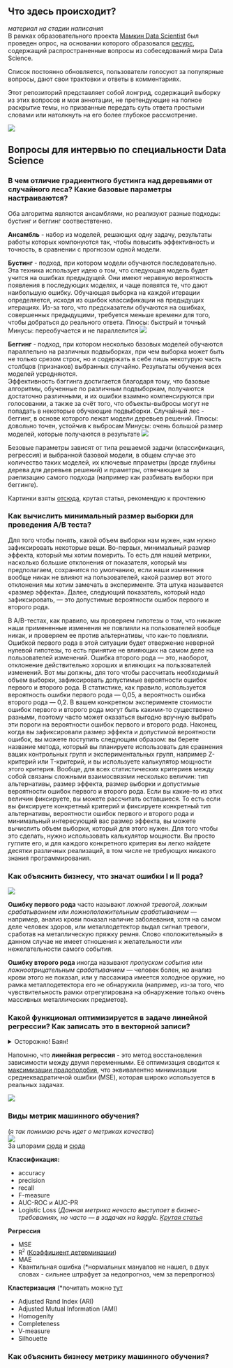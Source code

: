 ## Что здесь происходит?
*материал на стадии написания*  
  В рамках образовательного проекта [Мамкин Data Scientist](https://t.me/mommyscience) был проведен опрос, на основании которого образовался [ресурс](http://interview-mds.ru/), содержащий распространенные вопросы из собеседований мира Data Science.  
  
  Список постоянно обновляется, пользователи голосуют за популярные вопросы, дают свои трактовки и ответы в комментариях.  
  
  Этот репозиторий представляет собой лонгрид, содержащий выборку из этих вопросов и мои аннотации, не претендующие на полное раскрытие темы, но призванные передать суть ответа простыми словами или натолкнуть на его более глубокое рассмотрение.  
  
![](images/mds_interview.jpg)  

## Вопросы для интервью по специальности Data Science

### В чем отличие градиентного бустинга над деревьями от случайного леса? Какие базовые параметры настраиваются?  

Оба алгоритма являются ансамблями, но реализуют разные подходы: бустинг и беггинг соотвествтенно.  

 **Ансамбль** - набор из моделей, решающих одну задачу, результаты работы которых компонуются так, чтобы повысить эффективность и точность, в сравнении с прогнозом одной модели.  
 
 **Бустинг** - подход, при котором модели обучаются последовательно.  
 Эта техника использует идею о том, что следующая модель будет учится на ошибках предыдущей. Они имеют неравную вероятность появления в последующих моделях, и чаще появятся те, что дают наибольшую ошибку. Обучающая выборка на каждой итерации определяется, исходя из ошибок классификации на предыдущих итерациях. Из-за того, что предсказатели обучаются на ошибках, совершенных предыдущими, требуется меньше времени для того, чтобы добраться до реального ответа. 
  Плюсы: быстрый и точный
  Минусы: переобучается и не параллелится
   ![](images/boosting.jpg)

 **Беггинг** - подход, при котором несколько базовых моделей обучаются параллельно на различных подвыборках, при чем выборка может быть не только срезом строк, но и содержать в себе лишь некотурую часть столбцов (признаков) выбранных случайно. Результаты обучения всех моделей усредняются.  
 Эффективность бэггинга достигается благодаря тому, что базовые алгоритмы, обученные по различным подвыборкам, получаются достаточно различными, и их ошибки взаимно компенсируются при голосовании, а также за счёт того, что объекты-выбросы могут не попадать в некоторые обучающие подвыборки. Случайный лес - беггинг, в основе которого лежат модели деревьев решений.
  Плюсы: довольно точен, устойчив к выбросам
  Минусы: очень большой размер моделей, которые получаются в результате
   ![](images/bagging.jpg)
  
  Безовые параметры зависят от типа решаемой задачи (классификация, регрессия) и выбранной базовой модели, в общем случае это количество таких моделей, их ключевые ппраметры (вроде глубины дерева для деревьев решений) и праметры, отвечающие за раелизацию самого подхода (например как разбивать выборки при беггинге).  
  
  Картинки взяты [отсюда](https://vas3k.ru/blog/machine_learning/), крутая статья, рекомендую к прочтению
  
  ### Как вычислить минимальный размер выборки для проведения A/B теста?
  
   Для того чтобы понять, какой объем выборки нам нужен, нам нужно зафиксировать некоторые вещи. Во-первых, минимальный размер эффекта, который мы хотим померить. То есть для нашей метрики, насколько большие отклонения от показателя, который мы предполагаем, сохранится по умолчанию, если наши изменения вообще никак не влияют на пользователей, какой размер вот этого отклонения мы хотим замечать в эксперименте. Эта штука называется «размер эффекта». Далее, следующий показатель, который надо зафиксировать, — это допустимые вероятности ошибок первого и второго рода.  
   
   В A/B-тестах, как правило, мы проверяем гипотезы о том, что никакие наши примененные изменения не повлияли на пользователей вообще никак, и проверяем ее против альтернативы, что как-то повлияли. 
   Ошибкой первого рода в этой ситуации будет отвержение неверной нулевой гипотезы, то есть принятие не влияющих на самом деле на пользователей изменений. Ошибка второго рода — это, наоборот, отклонение действительно хороших и влияющих на пользователей изменений. Вот мы должны, для того чтобы рассчитать необходимый объем выборки, зафиксировать допустимые вероятности ошибок первого и второго рода. В статистике, как правило, используется вероятность ошибки первого рода — 0,05, а вероятность ошибка второго рода — 0,2. В вашем конкретном эксперименте стоимости ошибок первого и второго рода могут быть какими-то существенно разными, поэтому часто может оказаться выгодно вручную выбрать эти пороги на вероятности ошибок первого и второго рода. 
   Наконец, когда вы зафиксировали размер эффекта и допустимой вероятности ошибок, вы можете поступить следующим образом: вы берете название метода, который вы планируете использовать для сравнения ваших контрольных групп и экспериментальных групп, например Z-критерий или T-критерий, и вы используете калькулятор мощности этого критерия. Вообще, для всех статистических критериев между собой связаны сложными взаимосвязями несколько величин: тип альтернативы, размер эффекта, размер выборки и допустимые вероятности ошибок первого и второго рода. Если вы какие-то из этих величин фиксируете, вы можете рассчитать оставшиеся. То есть если вы фиксируете конкретный критерий и фиксируете конкретный тип альтернативы, вероятности ошибок первого и второго рода и минимальный интересующий вас размер эффекта, вы можете вычислить объем выборки, который для этого нужен. Для того чтобы это сделать, нужно использовать калькулятор мощности. Вы просто гуглите его, и для каждого конкретного критерия вы легко найдете десятки различных реализаций, в том числе не требующих никакого знания программирования.
   
 ### Как объяснить бизнесу, что значат ошибки I и II рода?
 
 ![](images/univ.jpg)
 
__Ошибку первого рода__ часто называют *ложной тревогой*, *ложным срабатыванием* или *ложноположительным срабатыванием* — например, анализ крови показал наличие заболевания, хотя на самом деле человек здоров, или металлодетектор выдал сигнал тревоги, сработав на металлическую пряжку ремня. Слово «положительный» в данном случае не имеет отношения к желательности или нежелательности самого события.

__Ошибку второго рода__ иногда называют *пропуском события* или *ложноотрицательным срабатыванием* — человек болен, но анализ крови этого не показал, или у пассажира имеется холодное оружие, но рамка металлодетектора его не обнаружила (например, из-за того, что чувствительность рамки отрегулирована на обнаружение только очень массивных металлических предметов).
 
 
### Какой функционал оптимизируется в задаче линейной регрессии? Как записать это в векторной записи?

<details>
    <summary>Осторожно! Баян!</summary>
    <img src="images/extra.jpg" alt="">
</details>

Напомню, что __линейная регрессия__ - это метод восстановления зависимости между двумя переменными. Её оптимизация сводится к [максимизации прадоподобия](https://ru.wikipedia.org/wiki/%D0%9C%D0%B5%D1%82%D0%BE%D0%B4_%D0%BC%D0%B0%D0%BA%D1%81%D0%B8%D0%BC%D0%B0%D0%BB%D1%8C%D0%BD%D0%BE%D0%B3%D0%BE_%D0%BF%D1%80%D0%B0%D0%B2%D0%B4%D0%BE%D0%BF%D0%BE%D0%B4%D0%BE%D0%B1%D0%B8%D1%8F), что эквивалентно минимизации среднеквадратичной ошибки (MSE), которая широко используется в реальных задачах.  

![](images/vector_mse.JPG)


### Виды метрик машинного обучения?
(*я так понимаю речь идет о метриках качества*)    
![](images/score.jpg)  
За шпорами [сюда](https://stanford.edu/~shervine/teaching/cs-229/cheatsheet-supervised-learning) и [сюда](https://stanford.edu/~shervine/teaching/cs-229/cheatsheet-unsupervised-learning) 

  __Классификация:__
  * accuracy
  * precision 
  * recall
  * F-measure
  * AUC-ROC и AUC-PR
  * Logistic Loss (*Данная метрика нечасто выступает в бизнес-требованиях, но часто — в задачах на kaggle. [Крутая статья](https://dyakonov.org/2018/03/12/%d0%bb%d0%be%d0%b3%d0%b8%d1%81%d1%82%d0%b8%d1%87%d0%b5%d1%81%d0%ba%d0%b0%d1%8f-%d1%84%d1%83%d0%bd%d0%ba%d1%86%d0%b8%d1%8f-%d0%be%d1%88%d0%b8%d0%b1%d0%ba%d0%b8/#more-6139)*   
  
  __Регрессия__  
  * MSE
  * R<sup><small>2</small></sup> ([Коэффициент детерминации](https://ru.wikipedia.org/wiki/%D0%9A%D0%BE%D1%8D%D1%84%D1%84%D0%B8%D1%86%D0%B8%D0%B5%D0%BD%D1%82_%D0%B4%D0%B5%D1%82%D0%B5%D1%80%D0%BC%D0%B8%D0%BD%D0%B0%D1%86%D0%B8%D0%B8))
  * MAE
  * Квантильная ошибка (*нормальных мануалов не нашел, в двух словах - сильнее штрафует за недопрогноз, чем за перепрогноз)
  
  __Кластеризация__ (*почитать можно [тут](https://habr.com/ru/company/ods/blog/325654/)
  * Adjusted Rand Index (ARI)
  * Adjusted Mutual Information (AMI)
  * Homogenity
  * Completeness
  * V-measure
  * Silhouette

### Как объяснить бизнесу метрику машинного обучения?


